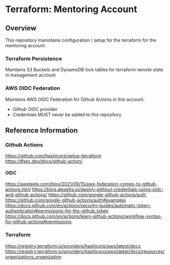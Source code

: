 # Terraform: Mentoring Account

## Overview

This repository manintains configuration / setup for the terraform for the mentoring account.

### Terraform Persistence

Maintains S3 Buckets and DynamoDB lock tables for terraform remote state in management account

### AWS OIDC Federation

Maintains AWS OIDC Federation for Github Actions in this account.

* Github OIDC provider
* Credentials MUST never be added to this repository.

## Reference Information

### Github Actions

<https://github.com/hashicorp/setup-terraform>
<https://tfsec.dev/docs/github-action/>

#### OIDC

<https://awsteele.com/blog/2021/09/15/aws-federation-comes-to-github-actions.html>
<https://blog.alexellis.io/deploy-without-credentials-using-oidc-and-github-actions/>
<https://github.com/google-github-actions/auth>
<https://github.com/google-github-actions/auth#examples>
<https://docs.github.com/en/actions/security-guides/automatic-token-authentication#permissions-for-the-github_token>
<https://docs.github.com/en/actions/learn-github-actions/workflow-syntax-for-github-actions#permissions>

### Terraform

<https://registry.terraform.io/providers/hashicorp/aws/latest/docs>
<https://registry.terraform.io/providers/hashicorp/aws/latest/docs/resources/organizations_organization>

[Build]: https://github.com/DaPortlyJester/mentoring_account/actions/workflows/terraform_validate.yml
[Build status]: https://github.com/DaPortlyJester/mentoring_account/actions/workflows/terraform_validate.yml/badge.svg
[semantic-release Badge]: https://img.shields.io/badge/%20%20%F0%9F%93%A6%F0%9F%9A%80-semantic--release-e10079.svg
[semantic-release]: https://github.com/semantic-release/semantic-release
